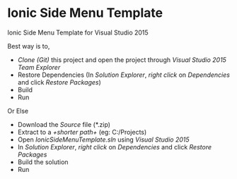 # Ionic Side Menu Template
Ionic Side Menu Template for Visual Studio 2015

Best way is to,

* _*Clone (Git)*_ this project and open the project through _*Visual Studio 2015 Team Explorer*_
* Restore Dependencies (In *Solution Explorer*, _right click_ on _*Dependencies*_ and click _*Restore Packages*_)
* Build
* Run

Or Else

* Download the _*Source*_ file (*.zip)
* Extract to a *+shorter path+* (eg: C:/Projects)
* Open _*IonicSideMenuTemplate.sln*_ using *Visual Studio 2015*
* In *Solution Explorer*, _right click_ on _*Dependencies*_ and click _*Restore Packages*_
* Build the solution
* Run
